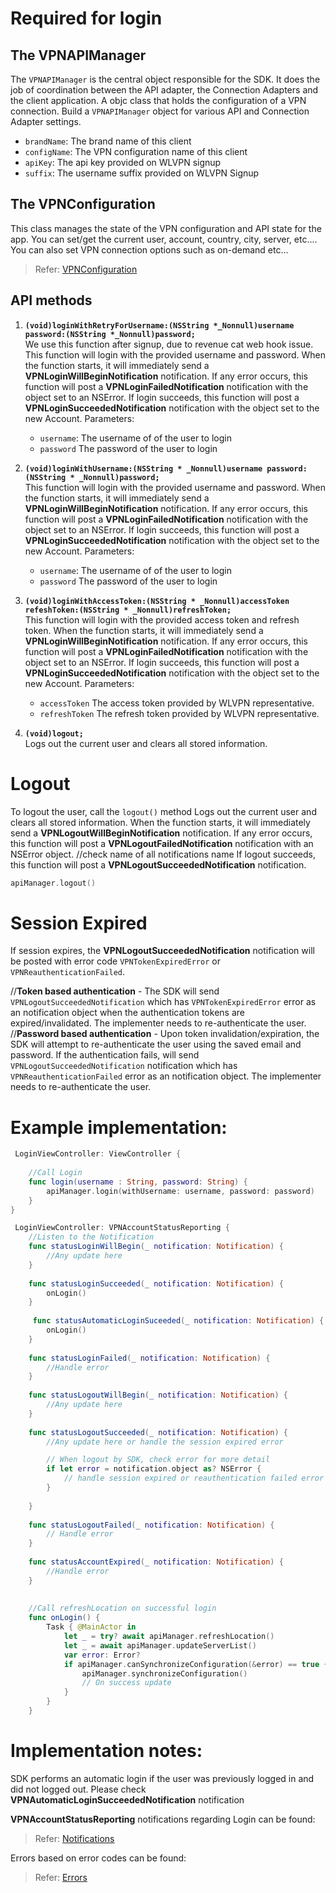 # Required for login

## The VPNAPIManager 
   The `VPNAPIManager` is the central object responsible for the SDK. It does the job of coordination between the API adapter, the Connection Adapters and the client application.
   A objc class that holds the configuration of a VPN connection.
   Build a `VPNAPIManager` object for various API and Connection Adapter settings.
 - `brandName`: The brand name of this client
 - `configName`: The VPN configuration name of this client
 - `apiKey`: The api key provided on WLVPN signup
 - `suffix`: The username suffix provided on WLVPN Signup

## The VPNConfiguration
  This class manages the state of the VPN configuration and API state for the app. You can set/get the current user, account, country, city, server, etc.... You can also set VPN connection options such as on-demand etc...
  > Refer: [VPNConfiguration](https://github.com/wlvpn/ConsumerVPN-macOS/blob/main/SDK/Documentation/VPNConfiguration.md)
  

## API methods


  1. **`(void)loginWithRetryForUsername:(NSString *_Nonnull)username password:(NSString *_Nonnull)password;`**     
    We use this function after signup, due to revenue cat web hook issue.
    This function will login with the provided username and password.
    When the function starts, it will immediately send a **VPNLoginWillBeginNotification** notification.
    If any error occurs, this function will post a  **VPNLoginFailedNotification** notification with the object set to an NSError.
    If login succeeds, this function will post a **VPNLoginSucceededNotification** notification with the object set to the new Account.
    Parameters:
     - `username`: The username of of the user to login
     - `password` The password of the user to login
     
 
  2. **`(void)loginWithUsername:(NSString * _Nonnull)username password:(NSString * _Nonnull)password;`**     
    This function will login with the provided username and password.
    When the function starts, it will immediately send a **VPNLoginWillBeginNotification** notification.
    If any error occurs, this function will post a **VPNLoginFailedNotification** notification with the object set to an NSError.
    If login succeeds, this function will post a **VPNLoginSucceededNotification** notification with the object set to the new Account.
    Parameters:
     - `username`: The username of of the user to login
     - `password` The password of the user to login
     

  3. **`(void)loginWithAccessToken:(NSString * _Nonnull)accessToken refeshToken:(NSString * _Nonnull)refreshToken;`**      
    This function will login with the provided access token and refresh token.
    When the function starts, it will immediately send a **VPNLoginWillBeginNotification** notification.
    If any error occurs, this function will post a **VPNLoginFailedNotification** notification with the object set to an NSError.
    If login succeeds, this function will post a **VPNLoginSucceededNotification** notification with the object set to the new Account.
    Parameters:
     - `accessToken` The access token provided by WLVPN representative.
     - `refreshToken` The refresh token provided by WLVPN representative.
    

4. **`(void)logout;`**  
    Logs out the current user and clears all stored information.
    
    

# Logout
   To logout the user, call the `logout()` method
   Logs out the current user and clears all stored information.
   When the function starts, it will immediately send a **VPNLogoutWillBeginNotification** notification.
   If any error occurs, this function will post a **VPNLogoutFailedNotification** notification with an NSError object.
   //check name of all notifications  name
   If logout succeeds, this function will post a **VPNLogoutSucceededNotification** notification.
  
```swift
apiManager.logout()
```

# Session Expired
If session expires, the **VPNLogoutSucceededNotification** notification will be posted with error code `VPNTokenExpiredError` or `VPNReauthenticationFailed`.

//**Token based authentication** - The SDK will send `VPNLogoutSucceededNotification` which has `VPNTokenExpiredError` error as an notification object when the authentication tokens are expired/invalidated. The implementer needs to re-authenticate the user.
//**Password based authentication** - Upon token invalidation/expiration, the SDK will attempt to re-authenticate the user using the saved email and password. If the authentication fails, will send `VPNLogoutSucceededNotification` notification which has `VPNReauthenticationFailed` error as an  notification object. The implementer needs to re-authenticate the user.

# Example implementation:

```swift
 LoginViewController: ViewController {
    
    //Call Login
    func login(username : String, password: String) {
        apiManager.login(withUsername: username, password: password)
    }
}

 LoginViewController: VPNAccountStatusReporting {
    //Listen to the Notification
    func statusLoginWillBegin(_ notification: Notification) {
        //Any update here
    }
    
    func statusLoginSucceeded(_ notification: Notification) {
        onLogin()
    }
    
     func statusAutomaticLoginSuceeded(_ notification: Notification) {
        onLogin()
    }
    
    func statusLoginFailed(_ notification: Notification) {
        //Handle error
    }
    
    func statusLogoutWillBegin(_ notification: Notification) {
        //Any update here
    }
    
    func statusLogoutSucceeded(_ notification: Notification) {
        //Any update here or handle the session expired error

        // When logout by SDK, check error for more detail
        if let error = notification.object as? NSError {
            // handle session expired or reauthentication failed error if any.
        }
        
    }
    
    func statusLogoutFailed(_ notification: Notification) {
        // Handle error
    }
    
    func statusAccountExpired(_ notification: Notification) {
        //Handle error
    }
    
    
    //Call refreshLocation on successful login
    func onLogin() {
        Task { @MainActor in
            let _ = try? await apiManager.refreshLocation()
            let _ = await apiManager.updateServerList()
            var error: Error?
            if apiManager.canSynchronizeConfiguration(&error) == true {
                apiManager.synchronizeConfiguration()
                // On success update
            }
        }
    }

```    



# Implementation notes:
    
 SDK performs an automatic login if the user was previously logged in and did not logged out. Please check **VPNAutomaticLoginSucceededNotification** notification
    
  **VPNAccountStatusReporting** notifications regarding Login can be found:
  > Refer: [Notifications](https://github.com/wlvpn/ConsumerVPN-macOS/blob/main/SDK/Documentation/Notifications.md)
   
  Errors based on error codes can be found:
  > Refer: [Errors](https://github.com/wlvpn/ConsumerVPN-macOS/blob/main/SDK/Documentation/Errors.md)
